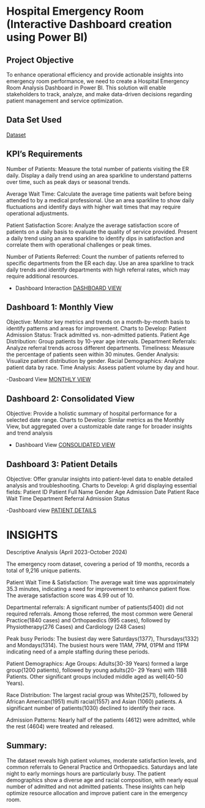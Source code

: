# Hospital Emergency Room (Interactive Dashboard creation using Power BI)
## Project Objective
To enhance operational efficiency and provide actionable insights into emergency room performance, we need to create a Hospital Emergency Room Analysis Dashboard in Power BI. This solution will enable stakeholders to track, analyze, and make data-driven decisions regarding patient management and service optimization.
## Data Set Used
<a href= "https://github.com/Dhrisya94/Power-BI-Project/blob/799e693bd641e7352fe3e29081f623453c3216c8/Hospital%20ER_Data.csv"> Dataset</a>

## KPI’s Requirements

Number of Patients:
Measure the total number of patients visiting the ER daily.
Display a daily trend using an area sparkline to understand patterns over time, such as peak days or seasonal trends.

Average Wait Time:
Calculate the average time patients wait before being attended to by a medical professional.
Use an area sparkline to show daily fluctuations and identify days with higher wait times that may require operational adjustments.

Patient Satisfaction Score:
Analyze the average satisfaction score of patients on a daily basis to evaluate the quality of service provided.
Present a daily trend using an area sparkline to identify dips in satisfaction and correlate them with operational challenges or peak times.

Number of Patients Referred:
Count the number of patients referred to specific departments from the ER each day.
Use an area sparkline to track daily trends and identify departments with high referral rates, which may require additional resources.

- Dashboard Interaction <a href= "https://github.com/Dhrisya94/Power-BI-Project/blob/main/Hospital%20emergency%20room.pbix">DASHBOARD VIEW</a>

## Dashboard 1: Monthly View 
Objective: Monitor key metrics and trends on a month-by-month basis to identify patterns and areas for improvement.
Charts to Develop:
Patient Admission Status: Track admitted vs. non-admitted patients.
Patient Age Distribution: Group patients by 10-year age intervals.
Department Referrals: Analyze referral trends across different departments.
Timeliness: Measure the percentage of patients seen within 30 minutes.
Gender Analysis: Visualize patient distribution by gender.
Racial Demographics: Analyze patient data by race.
Time Analysis: Assess patient volume by day and hour.

-Dasboard View <a href="https://github.com/Dhrisya94/Power-BI-Project/blob/main/Monthly%20view.png">MONTHLY VIEW</a>

## Dashboard 2: Consolidated View 
Objective: Provide a holistic summary of hospital performance for a selected date range.
Charts to Develop:
Similar metrics as the Monthly View, but aggregated over a customizable date range for broader insights and trend analysis

- Dashboard View <a href="https://github.com/Dhrisya94/Power-BI-Project/blob/main/consolidated%20view.png">CONSOLIDATED VIEW</a>

## Dashboard 3: Patient Details
Objective: Offer granular insights into patient-level data to enable detailed analysis and troubleshooting.
Charts to Develop: A grid displaying essential fields:
Patient ID
Patient Full Name
Gender
Age
Admission Date
Patient Race
Wait Time
Department Referral
Admission Status

-Dashboard view <a href="https://github.com/Dhrisya94/Power-BI-Project/blob/main/Patient%20details.png">PATIENT DETAILS</a>

# INSIGHTS

Descriptive Analysis
(April 2023-October 2024)

The emergency room dataset, covering a period of 19 months, records a total of 9,216 unique patients.

Patient Wait Time & Satisfaction:
The average wait time was approximately 35.3 minutes, indicating a need for improvement to enhance patient flow. The average satisfaction score was 4.99 out of 10.

Departmental referrals:
A significant number of patients(5400) did not required referrals. Among those referred, the most common were General Practice(1840 cases) and Orthopaedics (995 cases), followed by Physiotherapy(276 Cases) and Cardiology (248 Cases)

Peak busy Periods:
The busiest day were Saturdays(1377), Thursdays(1332) and Mondays(1314). The busiest hours were 11AM, 7PM, 01PM and 11PM indicating need of a ample staffing during these periods.

Patient Demographics:
Age Groups: Adults(30-39 Years) formed a large group(1200 patients), followed by young adults(20- 29 Years) with 1188 Patients. Other significant groups included middle aged as well(40-50 Years).

Race Distribution:
The largest racial group was White(2571), followed by African American(1951) multi racial(1557) and Asian (1060) patients. A significant number of patients(1030) declined to identify their race.

Admission Patterns:
Nearly half of the patients (4612) were admitted, while the rest (4604) were treated and released.

## Summary:
The dataset reveals high patient volumes, moderate satisfaction levels, and common referrals to General Practice and Orthopaedics. Saturdays and late night to early mornings hours are particularly busy. The patient demographics show a diverse age and racial composition, with nearly equal number of admitted and not admitted patients. These insights can help optimize resource allocation and improve patient care in the emergency room.












